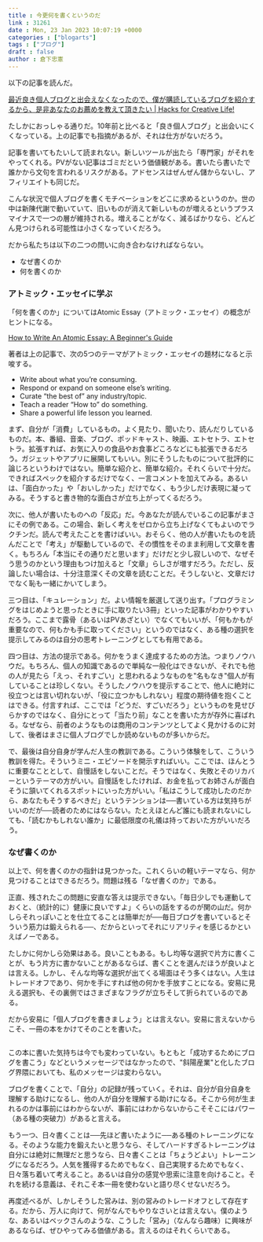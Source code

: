 ```yaml
---
title : 今更何を書くというのだ
link : 31261
date : Mon, 23 Jan 2023 10:07:19 +0000
categories : ["blogarts"]
tags : ["ブログ"]
draft : false
author : 倉下忠憲
---
```


以下の記事を読んだ。

<a href="https://hacks.beck1240.com/blog/10343/">最近良き個人ブログと出会えなくなったので、僕が購読しているブログを紹介するから、是非あなたのお薦めを教えて頂きたい | Hacks for Creative Life!</a>

たしかにおっしゃる通りだ。10年前と比べると「良き個人ブログ」と出会いにくくなっている。上の記事でも指摘があるが、それは仕方がないだろう。

記事を書いてもたいして読まれない。新しいツールが出たら「専門家」がそれをやってくれる。PVがない記事はゴミだという価値観がある。書いたら書いたで誰かから文句を言われるリスクがある。アドセンスはぜんぜん儲からないし、アフィリエイトも同じだ。

こんな状況で個人ブログを書くモチベーションをどこに求めるというのか。世の中は新陳代謝で動いていて、旧いものが消えて新しいものが増えるというプラスマイナスで一つの層が維持される。増えることがなく、減るばかりなら、どんどん見つけられる可能性は小さくなっていくだろう。

だから私たちは以下の二つの問いに向き合わなければならない。

<ul>
<li>なぜ書くのか</li>
<li>何を書くのか</li>
</ul>

<h3>アトミック・エッセイに学ぶ</h3>

「何を書くのか」についてはAtomic Essay（アトミック・エッセイ）の概念がヒントになる。

<a href="https://www.ship30for30.com/post/how-to-write-an-atomic-essay-a-beginners-guide">How to Write An Atomic Essay: A Beginner's Guide</a>

著者は上の記事で、次の5つのテーマがアトミック・エッセイの題材になると示唆する。

<ul>
<li>Write about what you’re consuming.</li>
<li>Respond or expand on someone else’s writing.</li>
<li>Curate “the best of” any industry/topic.</li>
<li>Teach a reader “How to” do something.</li>
<li>Share a powerful life lesson you learned.</li>
</ul>

まず、自分が「消費」しているもの。よく見たり、聞いたり、読んだりしているものだ。本、番組、音楽、ブログ、ポッドキャスト、映画、エトセトラ、エトセトラ。拡張すれば、お気に入りの食品やお食事どころなどにも拡張できるだろう。ガジェットやアプリに展開してもいい。別にそうしたものについて批評的に論じろというわけではない。簡単な紹介と、簡単な紹介。それくらいで十分だ。できればスペックを紹介するだけでなく、一言コメントを加えてみる。あるいは、「面白かった」や「おいしかった」だけでなく、もう少しだけ表現に凝ってみる。そうすると書き物的な面白さが立ち上がってくるだろう。

次に、他人が書いたものへの「反応」だ。今あなたが読んでいるこの記事がまさにその例である。この場合、新しく考えをゼロから立ち上げなくてもよいのでラクチンだ。読んで考えたことを書けばいい。おそらく、他の人が書いたものを読んだことで「考え」が駆動しているので、その慣性をそのまま利用して文章を書く。もちろん「本当にその通りだと思います」だけだと少し寂しいので、なぜそう思うのかという理由もつけ加えると「文章」らしさが増すだろう。ただし、反論したい場合は、十分注意深くその文章を読むことだ。そうしないと、文章だけでなく恥も一緒にかいてしまう。

三つ目は、「キュレーション」だ。よい情報を厳選して送り出す。「プログラミングをはじめようと思ったときに手に取りたい3冊」といった記事がわかりやすいだろう。ここまで露骨（あるいはPVあざとい）でなくてもいいが、「何もかもが重要なので、何もかも手に取ってください」というのではなく、ある種の選択を提示してみるのは自分の思考トレーニングとしても有用である。

四つ目は、方法の提示である。何かをうまく達成するための方法。つまりノウハウだ。もちろん、個人の知識であるので単純な一般化はできないが、それでも他の人が見たら「えっ、それすごい」と思われるようなものを"名もなき"個人が有していることは珍しくない。そうしたノウハウを提示することで、他人に絶対に役立つとは言い切れないが、「役に立つかもしれない」程度の期待値を抱くことはできる。付言すれば、ここでは「どうだ、すごいだろう」というものを見せびらかすのではなく、自分にとって「当たり前」なことを書いた方が存外に喜ばれる。なぜなら、前者のようなものは商用のコンテンツとしてよく見かけるのに対して、後者はまさに個人ブログでしか読めないものが多いからだ。

で、最後は自分自身が学んだ人生の教訓である。こういう体験をして、こういう教訓を得た。そういうミニ・エピソードを開示すればいい。ここでは、ほんとうに重要なこととして、自慢話をしないことだ。そうではなく、失敗とそのリカバーというテーマの方がいい。自慢話をしたければ、お金を払ってお姉さんが面白そうに頷いてくれるスポットにいった方がいい。「私はこうして成功したのだから、あなたもそうするべきだ」というテンションは──書いている方は気持ちがいいのだが──読者のためにはならない。たとえほとんど誰にも読まれないにしても、「読むかもしれない誰か」に最低限度の礼儀は持っておいた方がいいだろう。

<h3>なぜ書くのか</h3>

以上で、何を書くのかの指針は見つかった。これくらいの軽いテーマなら、何か見つけることはできるだろう。問題は残る「なぜ書くのか」である。

正直、残されたこの問題に安直な答えは提示できない。「毎日少しでも運動しておくと、（統計的に）健康に良いですよ」くらいの話をするのが関の山だ。何かしらそれっぽいことを仕立てることは簡単だが──毎日ブログを書いているとそういう筋力は鍛えられる──、だからといってそれにリアリティを感じるかといえばノーである。

たしかに何かしら効果はある。良いこともある。もし均等な選択で片方に書くことが、もう片方に書かないことがあるならば、書くことを選んだほうが良いよとは言える。しかし、そんな均等な選択が出てくる場面はそう多くはない。人生はトレードオフであり、何かを手にすれば他の何かを手放すことになる。安易に見える選択も、その裏側ではさまざまなフラグが立ちそして折られているのである。

だから安易に「個人ブログを書きましょう」とは言えない。安易に言えないからこそ、一冊の本をかけてそのことを書いた。

<p style="text-align: center;"><a href="http://www.amazon.co.jp/exec/obidos/ASIN/B00YI05M1K/rashita1000-22/ref=nosim/" target="_blank" rel="noopener" name="amazletlink"><img class="aligncenter" style="border: none;" src="https://m.media-amazon.com/images/I/41qzGeKnNEL._SY346_.jpg" alt="" /></a></p>

この本に書いた気持ちは今でも変わっていない。もともと「成功するためにブログを書こう」などというメッセージではなかったので、"斜陽産業"と化したブログ界隈においても、私のメッセージは変わらない。

ブログを書くことで、「自分」の記録が残っていく。それは、自分が自分自身を理解する助けになるし、他の人が自分を理解する助けになる。そこから何が生まれるのかは事前にはわからないが、事前にはわからないからこそそこにはパワー（ある種の突破力）があると言える。

もう一つ、日々書くことは──先ほど書いたように──ある種のトレーニングになる。そのような能力を鍛えたいと思うなら、そしてハードすぎるトレーニングは自分には絶対に無理だと思うなら、日々書くことは「ちょうどよい」トレーニングになるだろう。人気を獲得するためでもなく、自己実現するためでもなく、日々落ち着いて考えること。あるいは自分の感覚や思索に注意を向けること。それを続ける意義は、それこそ本一冊を使わないと語り尽くせないだろう。

再度述べるが、しかしそうした営みは、別の営みのトレードオフとして存在する。だから、万人に向けて、何がなんでもやりなさいとは言えない。僕のような、あるいはベックさんのような、こうした「営み」（なんなら趣味）に興味があるならば、ぜひやってみる価値がある。言えるのはそれくらいである。
